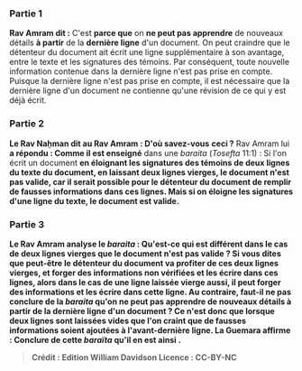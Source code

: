 
### Partie 1
<b>Rav Amram dit :</b> C'est <b>parce que</b> on <b>ne peut pas apprendre</b> de nouveaux détails <b>à partir</b> de la <b>dernière ligne</b> d'un document. On peut craindre que le détenteur du document ait écrit une ligne supplémentaire à son avantage, entre le texte et les signatures des témoins. Par conséquent, toute nouvelle information contenue dans la dernière ligne n'est pas prise en compte. Puisque la dernière ligne n'est pas prise en compte, il est nécessaire que la dernière ligne d'un document ne contienne qu'une révision de ce qui y est déjà écrit.

### Partie 2
<b>Le Rav Naḥman dit au Rav Amram : D'où savez-vous</b> <b>ceci ?</b> Rav Amram lui <b>a répondu : Comme il est enseigné</b> dans une <i>baraita</i> (<i>Tosefta</i> 11:1) : Si l'on écrit un document <b>en éloignant les signatures des témoins <b>de deux lignes du texte</b> du document, en laissant deux lignes vierges, le document n'est <b>pas valide,</b> car il serait possible pour le détenteur du document de remplir de fausses informations dans ces lignes. Mais si on éloigne les signatures <b>d'une ligne</b> du texte, le document est <b>valide.</b>

### Partie 3
Le Rav Amram analyse le <i>baraita</i> : <b>Qu'est-ce qui est différent</b> dans le cas de <b>deux</b> <b>lignes vierges</b> que le document n'est pas valide ? Si vous dites que <b>peut-être</b> le détenteur du document va profiter de ces deux lignes vierges, et <b>forger</b> des informations non vérifiées <b>et les écrire</b> dans ces lignes, alors dans le cas de <b>une ligne</b> laissée vierge <b>aussi,</b> il peut <b>forger</b> des informations <b>et les écrire</b> dans cette ligne. <b>Au contraire,</b> faut-il <b>ne pas conclure de</b> la <i>baraita</i> qu'on <b>ne peut pas apprendre</b> de nouveaux détails <b>à partir</b> de la <b>dernière ligne</b> d'un document ? Ce n'est donc que lorsque deux lignes sont laissées vides que l'on craint que de fausses informations soient ajoutées à l'avant-dernière ligne. La Guemara affirme : <b>Conclure de</b> cette <i>baraïta</i> qu'il en est ainsi .

>Crédit : Edition William Davidson
>Licence : CC-BY-NC
